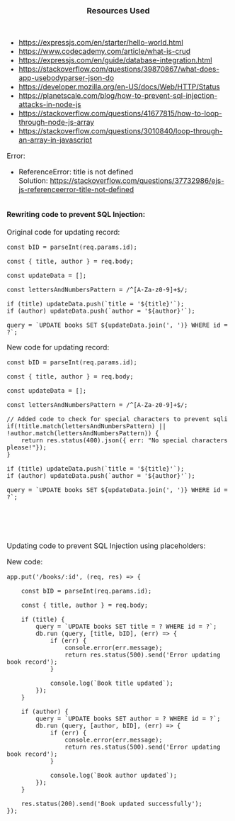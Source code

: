 <font size = '4'>
<p align = "center">
<b>
Resources Used 
</b>
</p>
</font>

<br>
<font size = '3'>

- https://expressjs.com/en/starter/hello-world.html
- https://www.codecademy.com/article/what-is-crud
- https://expressjs.com/en/guide/database-integration.html
- https://stackoverflow.com/questions/39870867/what-does-app-usebodyparser-json-do
- https://developer.mozilla.org/en-US/docs/Web/HTTP/Status
- https://planetscale.com/blog/how-to-prevent-sql-injection-attacks-in-node-js
- https://stackoverflow.com/questions/41677815/how-to-loop-through-node-js-array
- https://stackoverflow.com/questions/3010840/loop-through-an-array-in-javascript

Error:<br>
- ReferenceError: title is not defined<br>
Solution: https://stackoverflow.com/questions/37732986/ejs-js-referenceerror-title-not-defined<br><br>

<b>Rewriting code to prevent SQL Injection:</b><br>
<br>
Original code for updating record:

    const bID = parseInt(req.params.id);

    const { title, author } = req.body;

    const updateData = [];

    const lettersAndNumbersPattern = /^[A-Za-z0-9]+$/;

    if (title) updateData.push(`title = '${title}'`);
    if (author) updateData.push(`author = '${author}'`);

    query = `UPDATE books SET ${updateData.join(', ')} WHERE id = ?`;

New code for updating record:

    const bID = parseInt(req.params.id);

    const { title, author } = req.body;

    const updateData = [];

    const lettersAndNumbersPattern = /^[A-Za-z0-9]+$/;

    // Added code to check for special characters to prevent sqli
    if(!title.match(lettersAndNumbersPattern) || !author.match(lettersAndNumbersPattern)) {
        return res.status(400).json({ err: "No special characters please!"});
    }

    if (title) updateData.push(`title = '${title}'`);
    if (author) updateData.push(`author = '${author}'`);

    query = `UPDATE books SET ${updateData.join(', ')} WHERE id = ?`;

<br><br><br>

Updating code to prevent SQL Injection using placeholders:

New code:

    app.put('/books/:id', (req, res) => {

        const bID = parseInt(req.params.id);

        const { title, author } = req.body;

        if (title) {
            query = `UPDATE books SET title = ? WHERE id = ?`;
            db.run (query, [title, bID], (err) => {
                if (err) {
                    console.error(err.message);
                    return res.status(500).send('Error updating book record');
                }
    
                console.log(`Book title updated`);
            });
        }

        if (author) {
            query = `UPDATE books SET author = ? WHERE id = ?`;
            db.run (query, [author, bID], (err) => {
                if (err) {
                    console.error(err.message);
                    return res.status(500).send('Error updating book record');
                }
    
                console.log(`Book author updated`);
            }); 
        }

        res.status(200).send('Book updated successfully');
    });

</font>
